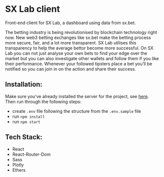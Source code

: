 # SX Lab client

Front-end client for SX Lab, a dashboard using data from sx.bet.

The betting industry is being revolutionised by blockchain technology right now. New web3 betting exchanges like sx.bet make the betting process more secure, fair, and a lot more transparent. SX Lab utilises this transparency to help the average bettor become more successful. On SX Lab you can not just analyse your own bets to find your edge over the market but you can also investigate other wallets and follow them if you like their performance. Whenever your followed tipsters place a bet you’ll be notified so you can join in on the action and share their success.

## Installation:

Make sure you've already installed the server for the project, see [here](https://github.com/KonstantinMack/SXlab-server).
Then run through the following steps:

- create `.env` file following the structure from the `.env.sample` file
- run `npm install`
- run `npm start`

## Tech Stack:

- React
- React-Router-Dom
- Sass
- Plotly
- Ethers
